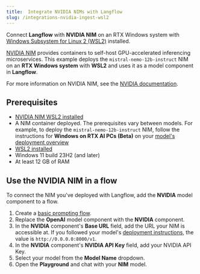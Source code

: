 ```yaml
---
title:  Integrate NVIDIA NIMs with Langflow
slug: /integrations-nvidia-ingest-wsl2
---
```


Connect **Langflow** with **NVIDIA NIM** on an RTX Windows system with [Windows Subsystem for Linux 2 (WSL2)](https://learn.microsoft.com/en-us/windows/wsl/install) installed.

[NVIDIA NIM](https://docs.nvidia.com/nim/index.html) provides containers to self-host GPU-accelerated inferencing microservices.
This example deploys the `mistral-nemo-12b-instruct` NIM on an **RTX Windows system** with **WSL2** and uses it as a model component in **Langflow**.

For more information on NVIDIA NIM, see the [NVIDIA documentation](https://docs.nvidia.com/nim/index.html).

## Prerequisites

* [NVIDIA NIM WSL2 installed](https://docs.nvidia.com/nim/wsl2/latest/getting-started.html)
* A NIM container deployed. The prerequisites vary between models.
For example, to deploy the `mistral-nemo-12b-instruct` NIM, follow the instructions for **Windows on RTX AI PCs (Beta)** on your [model's deployment overview](https://build.nvidia.com/nv-mistralai/mistral-nemo-12b-instruct/deploy?environment=wsl2.md)
* [WSL2 installed](https://learn.microsoft.com/en-us/windows/wsl/install)
* Windows 11 build 23H2 (and later)
* At least 12 GB of RAM

## Use the NVIDIA NIM in a flow

To connect the NIM you've deployed with Langflow, add the **NVIDIA** model component to a flow.

1. Create a [basic prompting flow](/get-started-quickstart).
2. Replace the **OpenAI** model component with the **NVIDIA** component.
3. In the **NVIDIA** component's **Base URL** field, add the URL your NIM is accessible at. If you followed your model's [deployment instructions](https://build.nvidia.com/nv-mistralai/mistral-nemo-12b-instruct/deploy?environment=wsl2.md), the value is `http://0.0.0.0:8000/v1`.
4. In the **NVIDIA** component's **NVIDIA API Key** field, add your NVIDIA API Key.
5. Select your model from the **Model Name** dropdown.
6. Open the **Playground** and chat with your **NIM** model.


